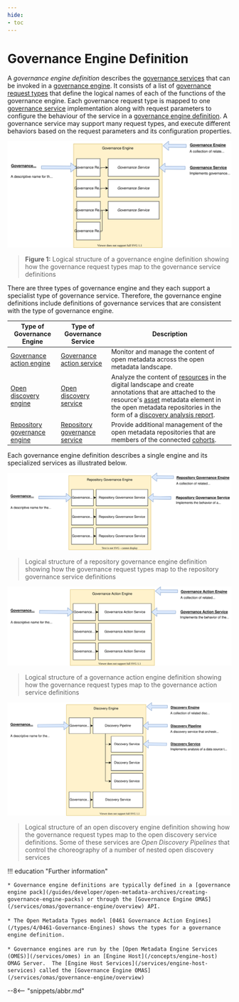 ```yaml
---
hide:
- toc
---
```


<!-- SPDX-License-Identifier: CC-BY-4.0 -->
<!-- Copyright Contributors to the ODPi Egeria project. -->



# Governance Engine Definition

A *governance engine definition* describes the [governance services](/concepts/governance-service) that can be invoked in a [governance engine](/concepts/governance-engine).  It consists of a list of [governance request types](/concepts/governance-request-type) that define the logical names of each of the functions of the governance engine.  Each governance request type is mapped to one [governance service](/concepts/governance-service) implementation along with request parameters to configure the behaviour of the service in a [governance engine definition](/concepts/governance-engine). A governance service may support many request types, and execute different behaviors based on the request parameters and its configuration properties.

![Governance Engine Definition Structure](/guides/developer/open-metadata-archives/governance-engine-definition.svg)
> **Figure 1:** Logical structure of a governance engine definition showing how the governance request types map to the governance service definitions

There are three types of governance engine and they each support a specialist type of governance service.  Therefore, the governance engine definitions include definitions of governance services that are consistent with the type of governance engine.

| Type of Governance Engine | Type of Governance Service | Description |
|---|---|---|
| [Governance action engine](/concepts/governance-action-engine) |  [Governance action service](/guides/developer/governance-action-services/overview)| Monitor and manage the content of open metadata across the open metadata landscape. |
| [Open discovery engine](/concepts/open-discovery-engine)| [Open discovery service](/guides/developer/open-discovery-services/overview) | Analyze the content of [resources](/concepts/resource) in the digital landscape and create annotations that are attached to the resource's [asset](/concepts/asset) metadata element in the open metadata repositories in the form of a [discovery analysis report](/concepts/discovery-analysis-report). |
| [Repository governance engine](/concepts/repository-governance-engine) | [Repository governance service](/guides/developer/repository-governance-services/overview) | Provide additional management of the open metadata repositories that are members of the connected [cohorts](/concepts/cohort-members). |

Each governance engine definition describes a single engine and its specialized services as illustrated below.

![Repository Governance Engine Definition Structure](/guides/developer/open-metadata-archives/repository-governance-engine-definition.svg)
> Logical structure of a repository governance engine definition showing how the governance request types map to the repository governance service definitions

![Governance Action Engine Definition Structure](/guides/developer/open-metadata-archives/governance-action-engine-definition.svg)
> Logical structure of a governance action engine definition showing how the governance request types map to the governance action service definitions

![Open Discovery Engine Definition Structure](/guides/developer/open-metadata-archives/open-discovery-engine-definition.svg)
> Logical structure of an open discovery engine definition showing how the governance request types map to the open discovery service definitions.  Some of these services are *Open Discovery Pipelines* that control the choreography of a number of nested open discovery services


!!! education "Further information"

    * Governance engine definitions are typically defined in a [governance engine pack](/guides/developer/open-metadata-archives/creating-governance-engine-packs) or through the [Governance Engine OMAS](/services/omas/governance-engine/overview) API.
    
    * The Open Metadata Types model [0461 Governance Action Engines](/types/4/0461-Governance-Engines) shows the types for a governance engine definition.
    
    * Governance engines are run by the [Open Metadata Engine Services (OMES)](/services/omes) in an [Engine Host](/concepts/engine-host) OMAG Server.  The [Engine Host Services](/services/engine-host-services) called the [Governance Engine OMAS](/services/omas/governance-engine/overview)
  

--8<-- "snippets/abbr.md"